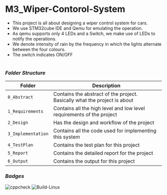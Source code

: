 # M3_Wiper-Contorol-System
* This project is all about designing a wiper control system for cars. 
* We use STM32cube IDE and Qemu for emulating the operation. 
* As qemu supports only 4 LEDs and a Switch, we make use of LEDs to notify the operations.
* We denote intensity of rain by the frequency in which the lights alternate between the four colours.
* The switch indicates ON/OFF <br><br>
### ___Folder Structure___ <br>
| Folder | Description |
|--------|--------------|
| `0_Abstract` | Contains the abstract of the project. Basically what the project is about |
| `1_Requirements` | Contains all the high level and low level requirements of the project |
| `2_Design` | Has the design and workflow of the project |
| `3_Implementation` | Contains all the code used for implementing this system |
| `4_TestPlan` | Contains the test plan for this project |
| `5_Report` | Contains the detailed report for the project |
| `6_Output` | Contains the output for this project |<br>
### ___Badges___
![cppcheck](https://github.com/junaidferoz/M3_Wiper-Control-System/actions/workflows/cppcheck.yml/badge.svg)
![Build-Linux](https://github.com/junaidferoz/M3_Wiper-Control-System/actions/workflows/build-Linux.yml/badge.svg)
